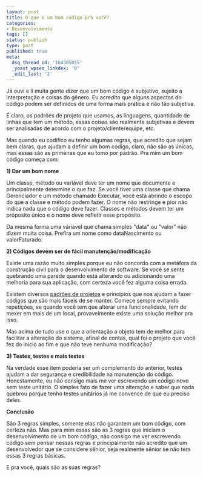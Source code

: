 ```yaml
---
layout: post
title: O que é um bom código pra você?
categories:
- Desenvolvimento
tags: []
status: publish
type: post
published: true
meta:
  dsq_thread_id: '164305055'
  _yoast_wpseo_linkdex: '0'
  _edit_last: '2'
---
```

<p>Já ouvi e li muita gente dizer que um bom código é subjetivo, sujeito a interpretação e coisas do gênero. Eu acredito que alguns aspectos do código podem ser definidos de uma forma mais prática e não tão subjetiva.</p>  <p>É claro, os padrões de projeto que usamos, as linguagens, quantidade de linhas que tem um método, essas coisas são realmente subjetivas e devem ser analisadas de acordo com o projeto/cliente/equipe, etc.</p>  <p>Mas quando eu codifico eu tenho algumas regras, que acredito que sejam bem claras, que ajudam a definir um bom código, claro, não são as únicas, mas essas são as primeiras que eu tomo por padrão. Pra mim um bom código começa com:</p>  <p><strong>1) Dar um bom nome</strong></p>  <p>Um classe, método ou variável deve ter um nome que documente e principalmente determine o que faz. Se você tiver uma classe que chama Gerenciador e um método chamado Executar, você está abrindo o escopo do que a classe e método podem fazer. O nome não restringe e pior não indica nada que o código deve fazer. Classes e métodos devem ter um próposito único e o nome deve refletir esse propósito.</p>  <p>Da mesma forma uma váriavel que chama simples "data" ou "valor" não dizem muita coisa. Prefira um nome como dataNascimento ou valorFaturado. </p>  <p><strong>2) Códigos devem ser de fácil manutenção/modificação</strong></p>  <p>Existe uma razão muito simples porque eu não concordo com a metáfora da construção civil para o desenvolvimento de software. Se você se sente quebrando uma parede quando está alterando ou adicionando uma melhoria para sua aplicação, com certeza você fez alguma coisa errada.</p>  <p>Existem diversos <a href="http://pt.wikipedia.org/wiki/Padr%C3%A3o_de_projeto_de_software" target="_blank">padrões de projetos</a> e princípios que nos ajudam a fazer códigos que são mais fáceis de se manter. Comece sempre evitando repetições, se quando você tem que alterar uma funcionalidade, tem de mexer em mais de um local, provavelmente existe uma solução melhor pra isso.</p>  <p>Mas acima de tudo use o que a orientação a objeto tem de melhor para facilitar a alteração do sistema, afinal de contas, qual foi o projeto que você fez do início ao fim e que não teve nenhuma modificação?</p>  <p><strong>3) Testes, testes e mais testes</strong></p>  <p>Na verdade esse item poderia ser um complemento do anterior, testes ajudam a dar segurança e credibilidade na manutenção do código. Honestamente, eu não consigo mais me ver escrevendo um código novo sem teste unitário. O simples fato de fazer uma alteração e saber que nada quebrou porque tenho testes unitários já me convence de que eu preciso deles. </p>  <p><strong>Conclusão</strong></p>  <p>São 3 regras simples, somente elas não garantem um bom código, com certeza não. Mas para mim essas são as 3 regras que iniciam o desenvolvimento de um bom código, não consigo me ver escrevendo código sem pensar nessas regras e principalmente não acredito que um desenvolvedor que se considere sênior, seja realmente sênior se não tem essas 3 regras básicas.</p>  <p>E pra você, quais são as suas regras?</p>
